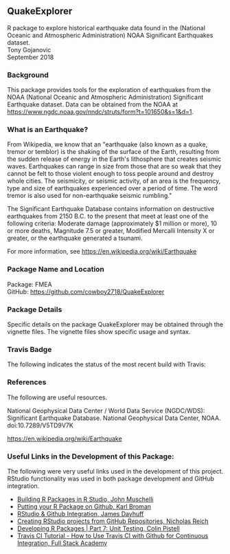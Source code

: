 ## QuakeExplorer
R package to explore historical earthquake data found in the (National Oceanic and Atmospheric Administration) NOAA Significant Earthquakes dataset.  
Tony Gojanovic   
September 2018  

### Background

This package provides tools for the exploration of earthquakes from the NOAA (National Oceanic and Atmospheric Administration) Significant Earthquake dataset.  Data can be obtained from the NOAA at https://www.ngdc.noaa.gov/nndc/struts/form?t=101650&s=1&d=1.

### What is an Earthquake?

From Wikipedia, we know that an "earthquake (also known as a quake, tremor or temblor) is the shaking of the surface of the Earth, resulting from the sudden release of energy in the Earth's lithosphere that creates seismic waves. Earthquakes can range in size from those that are so weak that they cannot be felt to those violent enough to toss people around and destroy whole cities. The seismicity, or seismic activity, of an area is the frequency, type and size of earthquakes experienced over a period of time. The word tremor is also used for non-earthquake seismic rumbling."

The Significant Earthquake Database contains information on destructive earthquakes from 2150 B.C. to the present that meet at least one of the following criteria: Moderate damage (approximately $1 million or more), 10 or more deaths, Magnitude 7.5 or greater, Modified Mercalli Intensity X or greater, or the earthquake generated a tsunami.

For more information, see https://en.wikipedia.org/wiki/Earthquake

### Package Name and Location

Package: FMEA   
GitHub:  https://github.com/cowboy2718/QuakeExplorer

### Package Details

Specific details on the package QuakeExplorer may be obtained through the vignette files.  The vignette files show specific usage and syntax.

### Travis Badge

The following indicates the status of the most recent build with Travis:

### References

The following are useful resources.

National Geophysical Data Center / World Data Service (NGDC/WDS): Significant Earthquake Database. National Geophysical Data Center, NOAA. doi:10.7289/V5TD9V7K

https://en.wikipedia.org/wiki/Earthquake

### Useful Links in the Development of this Package:

The following were very useful links used in the development of this project.  RStudio functionality was used in both package development and GitHub integration.

* [Building R Packages in R Studio, John Muschelli](https://www.youtube.com/watch?v=OIirKRgIsdc) 
* [Putting your R Package on Github, Karl Broman](http://kbroman.org/pkg_primer/pages/github.html) 
* [RStudio & Github Integration, James Dayhuff](https://www.youtube.com/watch?v=E2d91v1Twcc&t=597s) 
* [Creating RStudio projects from GitHub Repositories, Nicholas Reich ](https://www.youtube.com/watch?v=YxZ8J2rqhEM) 
* [Developing R Packages | Part 7: Unit Testing, Colin Pistell](https://www.youtube.com/watch?v=u2KDSY_8Ay4) 
* [Travis CI Tutorial - How to Use Travis CI with Github for Continuous Integration, Full Stack Academy](https://www.youtube.com/watch?v=Uft5KBimzyk)
